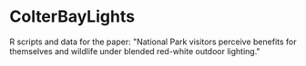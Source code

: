 # ColterBayLights
R scripts and data for the paper: "National Park visitors perceive benefits for themselves and wildlife under blended red-white outdoor lighting."
